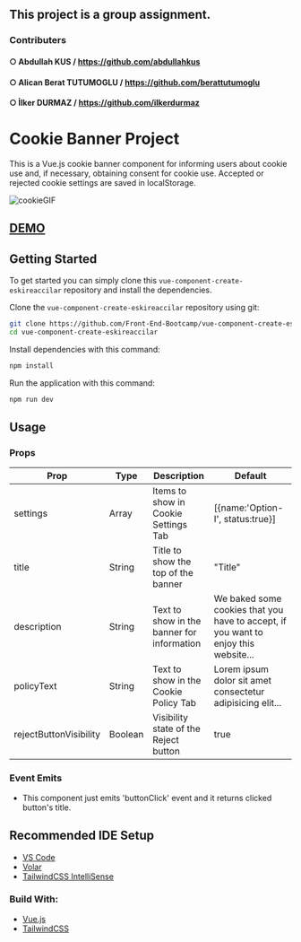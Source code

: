 ## This project is a group assignment.

### Contributers

#### ○ Abdullah KUS / https://github.com/abdullahkus
#### ○ Alican Berat TUTUMOGLU / https://github.com/berattutumoglu
#### ○ İlker DURMAZ / https://github.com/ilkerdurmaz

# Cookie Banner Project

This is a Vue.js cookie banner component for informing users about cookie use and, if necessary, obtaining consent for cookie use. Accepted or rejected cookie settings are saved in localStorage.

![cookieGIF](https://user-images.githubusercontent.com/14932895/195907532-e33821fd-643f-467b-bfd9-794bf803b7e9.gif)

## [DEMO](https://vue-cookie-comp.netlify.app/)

## Getting Started

To get started you can simply clone this `vue-component-create-eskireaccilar` repository and install the dependencies.

Clone the `vue-component-create-eskireaccilar` repository using git:

```bash
git clone https://github.com/Front-End-Bootcamp/vue-component-create-eskireaccilar.git
cd vue-component-create-eskireaccilar
```

Install dependencies with this command:

```bash
npm install
```

Run the application with this command:

```bash
npm run dev
```

## Usage

### Props

| Prop                   | Type    | Description                                | Default                                                                             |
| ---------------------- | ------- | ------------------------------------------ | ----------------------------------------------------------------------------------- |
| settings               | Array   | Items to show in Cookie Settings Tab       | [{name:'Option-I', status:true}]                                                    |
| title                  | String  | Title to show the top of the banner        | "Title"                                                                             |
| description            | String  | Text to show in the banner for information | We baked some cookies that you have to accept, if you want to enjoy this website... |
| policyText             | String  | Text to show in the Cookie Policy Tab      | Lorem ipsum dolor sit amet consectetur adipisicing elit...                          |
| rejectButtonVisibility | Boolean | Visibility state of the Reject button      | true                                                                                |

### Event Emits

- This component just emits 'buttonClick' event and it returns clicked button's title.

## Recommended IDE Setup

- [VS Code](https://code.visualstudio.com/)
- [Volar](https://marketplace.visualstudio.com/items?itemName=Vue.volar)
- [TailwindCSS IntelliSense](https://marketplace.visualstudio.com/items?itemName=bradlc.vscode-tailwindcss)

### Build With:

- [Vue.js](https://vuejs.org/)
- [TailwindCSS](https://tailwindcss.com/)
